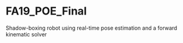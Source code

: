 # FA19_POE_Final
Shadow-boxing robot using real-time pose estimation and a forward kinematic solver

